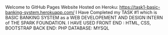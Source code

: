Welcome to GitHub Pages
Website Hosted on Heroku: https://task1-basic-banking-system.herokuapp.com/
I Have Completed my TASK #1 which is BASIC BANKING SYSTEM as a WEB DEVELOPEMENT AND DESIGN INTERN of THE SPARK FOUNDATION.
I HAVE USED
FRONT END : HTML, CSS, BOOTSTRAP
BACK END: PHP
DATABASE: MYSQL
